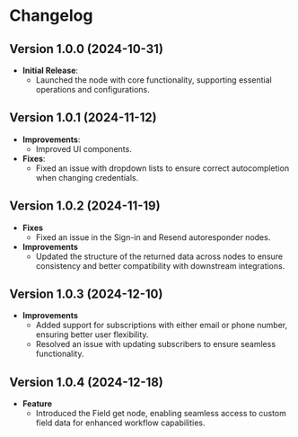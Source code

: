 # Changelog

## Version 1.0.0 (2024-10-31)
- **Initial Release**:
  - Launched the node with core functionality, supporting essential operations and configurations.

## Version 1.0.1 (2024-11-12)
- **Improvements**:
  - Improved UI components.
- **Fixes**:
  - Fixed an issue with dropdown lists to ensure correct autocompletion when changing credentials.

## Version 1.0.2 (2024-11-19)
- **Fixes**
  - Fixed an issue in the Sign-in and Resend autoresponder nodes.
- **Improvements**
  - Updated the structure of the returned data across nodes to ensure consistency and better compatibility with downstream integrations.

## Version 1.0.3 (2024-12-10)
- **Improvements**
  - Added support for subscriptions with either email or phone number, ensuring better user flexibility.
  - Resolved an issue with updating subscribers to ensure seamless functionality.

## Version 1.0.4 (2024-12-18)
- **Feature**
  - Introduced the Field get node, enabling seamless access to custom field data for enhanced workflow capabilities.